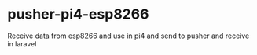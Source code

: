 # pusher-pi4-esp8266
Receive data from esp8266 and use in pi4 and send to pusher and receive in laravel
